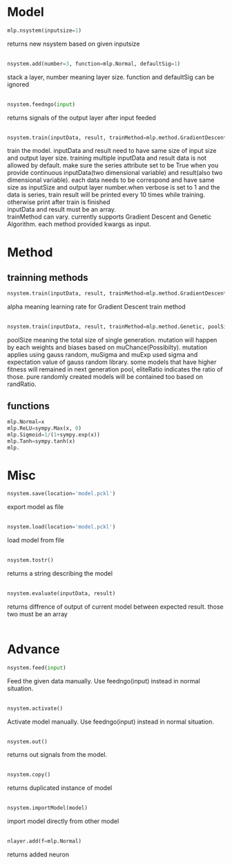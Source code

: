 # Model
```python
mlp.nsystem(inputsize=1)
```
returns new nsystem based on given inputsize<br><br>
```python
nsystem.add(number=3, function=mlp.Normal, defaultSig=1)
```
stack a layer, number meaning layer size. function and defaultSig can be ignored<br><br>
```python
nsystem.feedngo(input)
```
returns signals of the output layer after input feeded<br><br>
```python
nsystem.train(inputData, result, trainMethod=mlp.method.GradientDescent, series=False, verbose=0, **kwargs)
```
train the model. inputData and result need to have same size of input size and output layer size. training multiple inputData and result data is not allowed by default. make sure the series attribute set to be True when you provide continuous inputData(two dimensional variable) and result(also two dimensional variable). each data needs to be correspond and have same size as inputSize and output layer number.when verbose is set to 1 and the data is series, train result will be printed every 10 times while training. otherwise print after train is finished<br>
inputData and result must be an array.<br>
trainMethod can vary. currently supports Gradient Descent and Genetic Algorithm. each method provided kwargs as input.
# Method
## trainning methods
```python
nsystem.train(inputData, result, trainMethod=mlp.method.GradientDescent, alpha=0.05)
```
alpha meaning learning rate for Gradient Descent train method<br><br>
```python
nsystem.train(inputData, result, trainMethod=mlp.method.Genetic, poolSize=3, muChance=0.1, muSigma=1, muExp=0, eliteRatio=0.2, randRatio=0.2)
```
poolSize meaning the total size of single generation. mutation will happen by each weights and biases based on muChance(Possibilty). mutation applies using gauss random, muSigma and muExp used sigma and expectation value of gauss random library. some models that have higher fitness will remained in next generation pool, eliteRatio indicates the ratio of those. pure randomly created models will be contained too based on randRatio.
## functions
```python
mlp.Normal=x
mlp.ReLU=sympy.Max(x, 0)
mlp.Sigmoid=1/(1+sympy.exp(x))
mlp.Tanh=sympy.tanh(x)
mlp.
```
# Misc
```python
nsystem.save(location='model.pckl')
```
export model as file<br><br>
```python
nsystem.load(location='model.pckl')
```
load model from file<br><br>
```python
nsystem.tostr()
```
returns a string describing the model<br><br>
```python
nsystem.evaluate(inputData, result)
```
returns diffrence of output of current model between expected result. those two must be an array<br><br>

# Advance
```python
nsystem.feed(input)
```
Feed the given data manually. Use feedngo(input) instead in normal situation.<br><br>
```python
nsystem.activate()
```
Activate model manually. Use feedngo(input) instead in normal situation.<br><br>
```python
nsystem.out()
```
returns out signals from the model.<br><br>
```python
nsystem.copy()
```
returns duplicated instance of model<br><br>
```python
nsystem.importModel(model)
```
import model directly from other model<br><br>
```python
nlayer.add(f=mlp.Normal)
```
returns added neuron<br><br>
